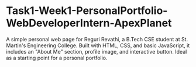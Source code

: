 # Task1-Week1-PersonalPortfolio-WebDeveloperIntern-ApexPlanet
A simple personal web page for Reguri Revathi, a B.Tech CSE student at St. Martin's Engineering College. Built with HTML, CSS, and basic JavaScript, it includes an "About Me" section, profile image, and interactive button. Ideal as a starting point for a personal portfolio.
